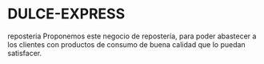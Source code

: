 # DULCE-EXPRESS
reposteria 
Proponemos este negocio de repostería, para poder abastecer a los clientes con productos de consumo de buena calidad que lo puedan satisfacer.

